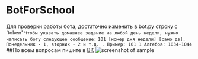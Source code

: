 # BotForSchool
Для проверки работы бота, достаточно изменить в bot.py строку с 'token'
  `Чтобы указать домашнее задание на любой день недели, нужно написать боту следующее сообщение:` `101 [номер дня недели] [само дз]. Понедельник - 1, вторник - 2 и т.д. . Пример: 101 1 Алгебра: 1034-1044`
##По всем вопросам пишите в [ВК](https://vk.com/igorgoryainov)
![screenshot of sample](https://imyzik.ru/wp-content/uploads/2018/01/photo_2018-01-10_11-17-36.jpg)

